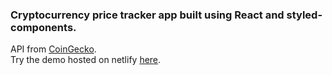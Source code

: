 ### Cryptocurrency price tracker app built using React and styled-components.

 API from [CoinGecko](https://www.coingecko.com/en/api). 
 </br>
 Try the demo hosted on netlify [here](https://elegant-almeida-4b7cc9.netlify.app/).
